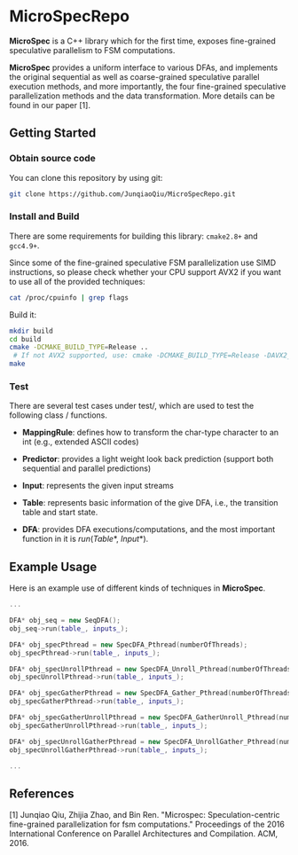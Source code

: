 # MicroSpecRepo

**MicroSpec** is a C++ library which for the first time, exposes fine-grained speculative parallelism to FSM computations. 

**MicroSpec** provides a uniform interface to various DFAs, and implements the original sequential as well as coarse-grained speculative parallel execution methods, and more importantly, the four fine-grained speculative parallelization methods and the data transformation. More details can be found in our paper [1]. 

## Getting Started

### Obtain source code

You can clone this repository by using git:

```sh
git clone https://github.com/JunqiaoQiu/MicroSpecRepo.git
```

### Install and Build

There are some requirements for building this library: `cmake2.8+` and `gcc4.9+`. 

Since some of the fine-grained speculative FSM parallelization use SIMD instructions, so please check whether your CPU support AVX2 if you want to use all of the provided techniques:
```sh
cat /proc/cpuinfo | grep flags
```

Build it:

```sh
mkdir build
cd build
cmake -DCMAKE_BUILD_TYPE=Release .. 
 # If not AVX2 supported, use: cmake -DCMAKE_BUILD_TYPE=Release -DAVX2_SUPPORT:BOOL=OFF  ..
make 
```
### Test

There are several test cases under test/, which are used to test the following class / functions.

- **MappingRule**: defines how to transform the char-type character to an int (e.g., extended ASCII codes)

- **Predictor**: provides a light weight look back prediction (support both sequential and parallel predictions)

- **Input**: represents the given input streams

- **Table**: represents basic information of the give DFA, i.e., the transition table and start state.

- **DFA**: provides DFA executions/computations, and the most important function in it is *run*(*Table*\*, *Input*\*). 

## Example Usage
Here is an example use of different kinds of techniques in **MicroSpec**. 

```cpp
...

DFA* obj_seq = new SeqDFA();
obj_seq->run(table_, inputs_);

DFA* obj_specPthread = new SpecDFA_Pthread(numberOfThreads);
obj_specPthread->run(table_, inputs_);

DFA* obj_specUnrollPthread = new SpecDFA_Unroll_Pthread(numberOfThreads);
obj_specUnrollPthread->run(table_, inputs_);

DFA* obj_specGatherPthread = new SpecDFA_Gather_Pthread(numberOfThreads);
obj_specGatherPthread->run(table_, inputs_);

DFA* obj_specGatherUnrollPthread = new SpecDFA_GatherUnroll_Pthread(numberOfThreads);
obj_specGatherUnrollPthread->run(table_, inputs_);

DFA* obj_specUnrollGatherPthread = new SpecDFA_UnrollGather_Pthread(numberOfThreads);
obj_specUnrollGatherPthread->run(table_, inputs_);

...

```

## References
[1] Junqiao Qiu, Zhijia Zhao, and Bin Ren. "Microspec: Speculation-centric fine-grained parallelization for fsm computations." Proceedings of the 2016 International Conference on Parallel Architectures and Compilation. ACM, 2016.

